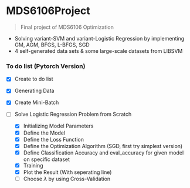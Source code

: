 # MDS6106Project

> Final project of MDS6106 Optimization

- Solving variant-SVM and variant-Logistic Regression by implementing GM, AGM, BFGS, L-BFGS, SGD
- 4 self-generated data sets & some large-scale datasets from LIBSVM

### To do list (Pytorch Version)

- [X] Create to do list
- [X] Generating Data
- [X] Create Mini-Batch
- [ ] Solve Logistic Regression Problem from Scratch

  - [X] Initializing Model Parameters
  - [X] Define the Model
  - [X] Define the Loss Function
  - [X] Define the Optimization Algorithm (SGD, first try simplest version)
  - [X] Define Classification Accuracy and eval_accuracy for given model on specific dataset
  - [X] Training
  - [X] Plot the Result (With seperating line)
  - [ ] Choose $\lambda$  by using Cross-Validation
